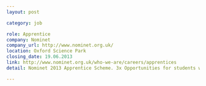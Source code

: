 ```yaml
---
layout: post

category: job

role: Apprentice
company: Nominet
company_url: http://www.nominet.org.uk/
location: Oxford Science Park
closing_date: 19.06.2013
link: http://www.nominet.org.uk/who-we-are/careers/apprentices
detail: Nominet 2013 Apprentice Scheme. 3x Opportunities for students who are interested in a career in IT. The roles will be based in 3 areas, Technical Infrastructure, Software Development or Business Intelligence

---
```

